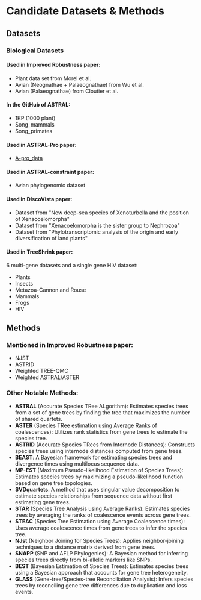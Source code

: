 # Candidate Datasets & Methods

## Datasets

### Biological Datasets

#### Used in Improved Robustness paper:
- Plant data set from Morel et al.
- Avian (Neognathae + Palaeognathae) from Wu et al.
- Avian (Palaeognathae) from Cloutier et al.

#### In the GitHub of ASTRAL:
- 1KP (1000 plant)
- Song_mammals
- Song_primates

#### Used in ASTRAL-Pro paper:
- [A-pro_data](https://github.com/chaoszhang/A-pro_data)

#### Used in ASTRAL-constraint paper:
- Avian phylogenomic dataset

#### Used in DIscoVista paper:
- Dataset from "New deep-sea species of Xenoturbella and the position of Xenacoelomorpha"
- Dataset from "Xenacoelomorpha is the sister group to Nephrozoa"
- Dataset from "Phylotranscriptomic analysis of the origin and early diversification of land plants"

#### Used in TreeShrink paper:
6 multi-gene datasets and a single gene HIV dataset:
- Plants
- Insects
- Metazoa-Cannon and Rouse
- Mammals
- Frogs
- HIV

## Methods

### Mentioned in Improved Robustness paper:
- NJST
- ASTRID
- Weighted TREE-QMC
- Weighted ASTRAL/ASTER

### Other Notable Methods:
- **ASTRAL** (Accurate Species TRee ALgorithm): Estimates species trees from a set of gene trees by finding the tree that maximizes the number of shared quartets.
- **ASTER** (Species TRee estimation using Average Ranks of coalescences): Utilizes rank statistics from gene trees to estimate the species tree.
- **ASTRID** (Accurate Species TRees from Internode Distances): Constructs species trees using internode distances computed from gene trees.
- **BEAST**: A Bayesian framework for estimating species trees and divergence times using multilocus sequence data.
- **MP-EST** (Maximum Pseudo-likelihood Estimation of Species Trees): Estimates species trees by maximizing a pseudo-likelihood function based on gene tree topologies.
- **SVDquartets**: A method that uses singular value decomposition to estimate species relationships from sequence data without first estimating gene trees.
- **STAR** (Species Tree Analysis using Average Ranks): Estimates species trees by averaging the ranks of coalescence events across gene trees.
- **STEAC** (Species Tree Estimation using Average Coalescence times): Uses average coalescence times from gene trees to infer the species tree.
- **NJst** (Neighbor Joining for Species Trees): Applies neighbor-joining techniques to a distance matrix derived from gene trees.
- **SNAPP** (SNP and AFLP Phylogenies): A Bayesian method for inferring species trees directly from bi-allelic markers like SNPs.
- **BEST** (Bayesian Estimation of Species Trees): Estimates species trees using a Bayesian approach that accounts for gene tree heterogeneity.
- **GLASS** (Gene-tree/Species-tree Reconciliation Analysis): Infers species trees by reconciling gene tree differences due to duplication and loss events.
